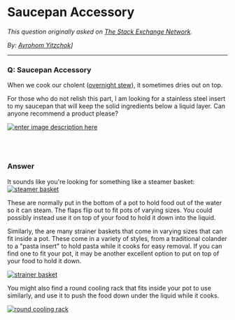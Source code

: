 # Saucepan Accessory

_This question originally asked on [The Stack Exchange Network](https://dba.stackexchange.com/q/112280)._

_By: [Avrohom Yitzchok](https://dba.stackexchange.com/u/14991)]_
<br><hr>
### Q: Saucepan Accessory
<p>When we cook our cholent (<a href="https://cooking.stackexchange.com/questions/66800">overnight stew</a>), it sometimes dries out on top.</p>
<p>For those who do not relish this part, I am looking for a stainless steel insert to my saucepan that will keep the solid ingredients below a liquid layer. Can anyone recommend a product please?</p>
<p><a href="https://i.sstatic.net/sj168.png" rel="nofollow noreferrer"><img src="https://i.sstatic.net/sj168.png" alt="enter image description here" /></a></p>

<br><br>
### Answer 
<p>It sounds like you're looking for something like a steamer basket:
<a href="https://i.sstatic.net/wNtf2.jpg" rel="nofollow noreferrer"><img src="https://i.sstatic.net/wNtf2.jpg" alt="steamer basket" /></a></p>
<p>These are normally put in the bottom of a pot to hold food out of the water so it can steam. The flaps flip out to fit pots of varying sizes. You could possibly instead use it on top of your food to hold it down into the liquid.</p>
<p>Similarly, the are many strainer baskets that come in varying sizes that can fit inside a pot. These come in a variety of styles, from a traditional colander to a &quot;pasta insert&quot; to hold pasta while it cooks for easy removal. If you can find one to fit your pot, it may be another excellent option to put on top of your food to hold it down.</p>
<p><a href="https://i.sstatic.net/r1Wmz.jpg" rel="nofollow noreferrer"><img src="https://i.sstatic.net/r1Wmz.jpg" alt="strainer basket" /></a></p>
<p>You might also find a round cooling rack that fits inside your pot to use similarly, and use it to push the food down under the liquid while it cooks.</p>
<p><a href="https://i.sstatic.net/hdTCU.jpg" rel="nofollow noreferrer"><img src="https://i.sstatic.net/hdTCU.jpg" alt="round cooling rack" /></a></p>

